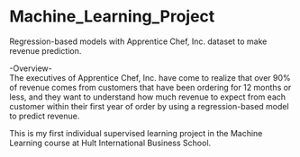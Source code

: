 # Machine_Learning_Project
Regression-based models with Apprentice Chef, Inc. dataset to make revenue prediction.

-Overview-<br>
The executives of Apprentice Chef, Inc. have come to realize that over 90% of revenue comes from customers that have been ordering for 12 months or less, and they want to understand how much revenue to expect from each customer within their first year of order by using a regression-based model to predict revenue. 

This is my first individual supervised learning project in the Machine Learning course at Hult International Business School. 
